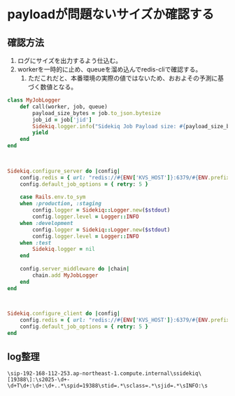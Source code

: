 # payloadが問題ないサイズか確認する
## 確認方法
1. ログにサイズを出力するよう仕込む。
2. workerを一時的に止め、queueを溜め込んでredis-cliで確認する。
	1. ただこれだと、本番環境の実際の値ではないため、おおよその予測に基づく数値となる。

```ruby
class MyJobLogger
	def call(worker, job, queue)
		payload_size_bytes = job.to_json.bytesize
		job_id = job['jid']
		Sidekiq.logger.info("Sidekiq Job Payload size: #{payload_size_bytes} bytes, Job ID：#{job_id}")
		yield
	end
end

  

Sidekiq.configure_server do |config|
	config.redis = { url: "redis://#{ENV['KVS_HOST']}:6379/#{ENV.prefix_fetch('SIDEKIQ_REDIS_DB', 9)}", namespace: "sidekiq" }
	config.default_job_options = { retry: 5 }
	
	case Rails.env.to_sym
	when :production, :staging
		config.logger = Sidekiq::Logger.new($stdout)
		config.logger.level = Logger::INFO
	when :development
		config.logger = Sidekiq::Logger.new($stdout)
		config.logger.level = Logger::INFO
	when :test
		Sidekiq.logger = nil
	end
	
	config.server_middleware do |chain|
		chain.add MyJobLogger
	end
end

  

Sidekiq.configure_client do |config|
	config.redis = { url: "redis://#{ENV['KVS_HOST']}:6379/#{ENV.prefix_fetch('SIDEKIQ_REDIS_DB', 9)}", namespace: "sidekiq" }
	config.default_job_options = { retry: 5 }
end
```

## log整理
`\sip-192-168-112-253.ap-northeast-1.compute.internal\ssidekiq\[19388\]:\s2025-\d+-\d+T\d+:\d+:\d+..*\spid=19388\stid=.*\sclass=.*\sjid=.*\sINFO:\s`
